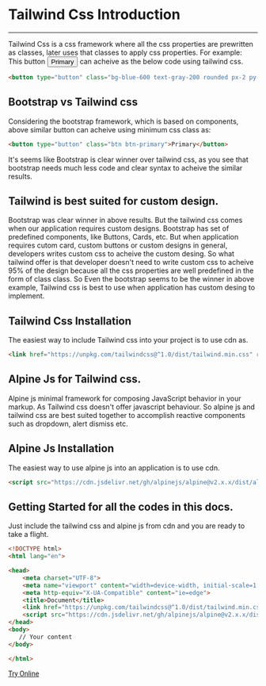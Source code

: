 <h1 class="text-gray-700 font-bold text-2xl md:text-3xl leading-snug">Tailwind Css Introduction</h1>

<hr class="border-t-2 border-b-0 border-gray-100 mt-2 mb-8">

<p class="my-4 leading-relaxed text-gray-700">Tailwind Css is a css framework where all the css properties are prewritten as classes, later uses that classes to apply css properties. For example: This button
<button type="button" class="bg-blue-600 text-gray-200 rounded px-2 py-1">Primary</Button>
can acheive as the below code using tailwind css.</p>

```html
<button type="button" class="bg-blue-600 text-gray-200 rounded px-2 py-1">Primary</Button>
```


<h2 class="font-bold mb-4 text-gray-700 text-xl mt-16"> Bootstrap vs Tailwind css</h3>
<p class="my-4 leading-relaxed text-gray-700">
Considering the bootstrap framework, which is based on components, above similar button can acheive using minimum css class as:
</p>

```html
<button type="button" class="btn btn-primary">Primary</button>
```

<p class="my-4 leading-relaxed text-gray-700">
It's seems like Bootstrap is clear winner over tailwind css, as you see that bootstrap needs much less code and clear syntax to acheive the similar results.
</p>


<h2 class="font-bold mb-4 text-gray-700 text-xl mt-16">Tailwind is best suited for custom design.</h3>
<p class="my-4 leading-relaxed text-gray-700">
Bootstrap was clear winner in above results. But the tailwind css comes when our application requires custom designs. Bootstrap has set of predefined components, like Buttons, Cards, etc. But when application requires cutom card, custom buttons or custom designs in general, developers writes custom css to acheive the custom desing. So what tailwind offer is that developer doesn't need to write custom css to acheive 95% of the design because all the css properties are well predefined in the form of class class. So Even the bootstrap seems to be the winner in above example, Tailwind css is best to use when application has custom desing to implement.
</p>


<h2 class="font-bold mb-4 text-gray-700 text-xl mt-16">Tailwind Css Installation</h3>
<p class="my-4 leading-relaxed text-gray-700">
The easiest way to include Tailwind css into your project is to use cdn as.
</p>


```html
<link href="https://unpkg.com/tailwindcss@^1.0/dist/tailwind.min.css" rel="stylesheet">
```

<h2 class="font-bold mb-4 text-gray-700 text-xl mt-16"> Alpine Js for Tailwind css.</h2>
<p class="my-4 leading-relaxed text-gray-700">
Alpine js minimal framework for composing JavaScript behavior in your markup. As Tailwind css doesn't offer javascript behaviour. So alpine js and tailwind css are best suited together to accomplish reactive components such as dropdown, alert dismiss etc.
</p>


<h2 class="font-bold mb-4 text-gray-700 text-xl mt-16"> Alpine Js Installation</h2>
<p class="my-4 leading-relaxed text-gray-700">The easiest way to use alpine js into an application is to use cdn.</p>

```html
<script src="https://cdn.jsdelivr.net/gh/alpinejs/alpine@v2.x.x/dist/alpine.min.js" defer></script>
```


<h2 class="font-bold mb-4 text-gray-700 text-xl mt-16">Getting Started for all the codes in this docs.</h2>
<p class="my-4 leading-relaxed text-gray-700">
Just include the tailwind css and alpine js from cdn and you are ready to take a flight.
</p>

```html
<!DOCTYPE html>
<html lang="en">

<head>
    <meta charset="UTF-8">
    <meta name="viewport" content="width=device-width, initial-scale=1.0">
    <meta http-equiv="X-UA-Compatible" content="ie=edge">
    <title>Document</title>
    <link href="https://unpkg.com/tailwindcss@^1.0/dist/tailwind.min.css" rel="stylesheet">
    <script src="https://cdn.jsdelivr.net/gh/alpinejs/alpine@v2.x.x/dist/alpine.min.js" defer></script>
</head>
<body>
   // Your content 
</body>

</html>
```

<div class="p-6 border rounded-t-lg text-center mt-16" style="font-family:Roboto">
    <a href="/tailwind/try" class="leading-tight bg-blue-600 hover:text-gray-100 text-gray-200 rounded px-6 py-3 text-sm">Try Online</a>
 </div>
